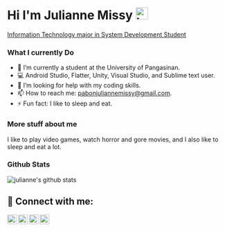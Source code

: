 ## <h1>Hi I'm Julianne Missy <img src="https://user-images.githubusercontent.com/1303154/88677602-1635ba80-d120-11ea-84d8-d263ba5fc3c0.gif" width="28px" height="28px" alt="hi">
<a href="https://github.com/Juliannemissy">Information Technology major in System Development Student</a>
### What I currently Do

- 🔭 I’m currently a student at the University of Pangasinan.
- :computer: Android Studio, Flatter, Unity, Visual Studio, and Sublime text user.
- 🤔 I’m looking for help with my coding skills.
- 📫 How to reach me: pabonjuliannemissy@gmail.com.
- ⚡ Fun fact: I like to sleep and eat.

### More stuff about me
I like to play video games, watch horror and gore movies, and I also like to sleep and eat a lot.
<br>
### Github Stats
![julianne's github stats](https://github-readme-stats.vercel.app/api?username=juliannemissy&count_private=true&theme=tokyonight&hide=contribs,prs)
</details>

<h2> 🤳 Connect with me:</h2>

[<img align="left" alt="missy | YouTube" width="22px" src="https://cdn.jsdelivr.net/npm/simple-icons@v3/icons/youtube.svg" />][youtube]
[<img align="left" alt="missy | Facebook" width="22px" src="https://cdn.jsdelivr.net/npm/simple-icons@v3/icons/facebook.svg" />][facebook]
[<img align="left" alt="missy | Instagram" width="22px" src="https://cdn.jsdelivr.net/npm/simple-icons@v3/icons/instagram.svg" />][instagram]
[<img align="left" alt="missy | Telegram" width="22px" src="https://cdn.jsdelivr.net/npm/simple-icons@v3/icons/telegram.svg" />][telegram]

[facebook]: https://facebook.com/julianne.pabon
[youtube]: https://youtube.com/@juliannemissy1186
[instagram]: https://www.instagram.com/_ianssy_/
[telegram]: https://web.telegram.org/a/


